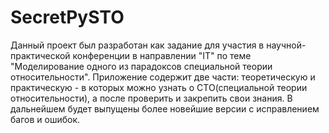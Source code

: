 # SecretPySTO
Данный проект был разработан как задание для участия в научной-практической конференции в направлении "IT" по теме "Моделирование одного из парадоксов специальной теории относительности". Приложение содержит две части: теоретическую и практическую - в которых можно узнать о СТО(специальной теории относительности), а после проверить и закрепить свои знания. В дальнейшем будет выпущены более новейшие версии с исправлением багов и ошибок.
